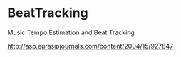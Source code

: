 # BeatTracking
Music Tempo Estimation and Beat Tracking

http://asp.eurasipjournals.com/content/2004/15/927847
